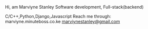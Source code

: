 Hi, am Marviyne Stanley
Software development, Full-stack(backend)

C/C++,Python,Django,Javascript
Reach me through:
marviyne.minuteboss.co.ke
marviynestanley@gmail.com
